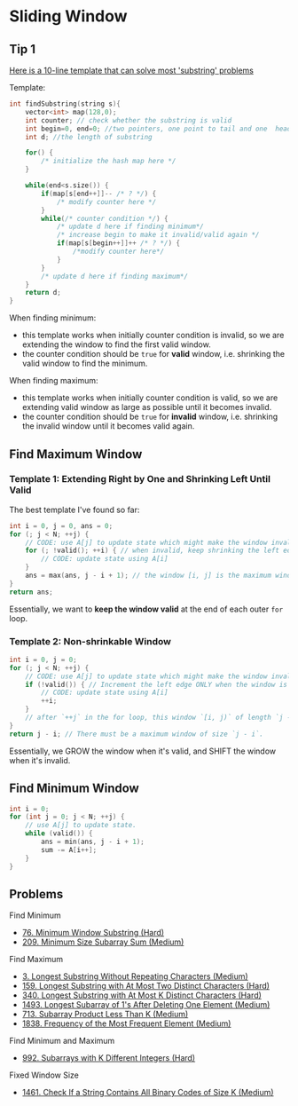 # Sliding Window

## Tip 1

[Here is a 10-line template that can solve most 'substring' problems](https://leetcode.com/problems/minimum-window-substring/discuss/26808/here-is-a-10-line-template-that-can-solve-most-substring-problems)

Template:

```cpp
int findSubstring(string s){
    vector<int> map(128,0);
    int counter; // check whether the substring is valid
    int begin=0, end=0; //two pointers, one point to tail and one  head
    int d; //the length of substring

    for() {
        /* initialize the hash map here */ 
    }

    while(end<s.size()) {
        if(map[s[end++]]-- /* ? */) {
            /* modify counter here */
        }
        while(/* counter condition */) { 
            /* update d here if finding minimum*/
            /* increase begin to make it invalid/valid again */
            if(map[s[begin++]]++ /* ? */) {
                /*modify counter here*/
            }
        }  
        /* update d here if finding maximum*/
    }
    return d;
}
```

When finding minimum:

* this template works when initially counter condition is invalid, so we are extending the window to find the first valid window.
* the counter condition should be `true` for **valid** window, i.e. shrinking the valid window to find the minimum.

When finding maximum:

* this template works when initially counter condition is valid, so we are extending valid window as large as possible until it becomes invalid.
* the counter condition should be `true` for **invalid** window, i.e. shrinking the invalid window until it becomes valid again.

## Find Maximum Window

### Template 1: Extending Right by One and Shrinking Left Until Valid

The best template I've found so far:

```cpp
int i = 0, j = 0, ans = 0;
for (; j < N; ++j) {
    // CODE: use A[j] to update state which might make the window invalid
    for (; !valid(); ++i) { // when invalid, keep shrinking the left edge until it's valid again
        // CODE: update state using A[i]
    }
    ans = max(ans, j - i + 1); // the window [i, j] is the maximum window we've found thus far
}
return ans;
```

Essentially, we want to **keep the window valid** at the end of each outer `for` loop.

### Template 2: Non-shrinkable Window

```cpp
int i = 0, j = 0;
for (; j < N; ++j) {
    // CODE: use A[j] to update state which might make the window invalid
    if (!valid()) { // Increment the left edge ONLY when the window is invalid. In this way, the window GROWs when it's valid, and SHIFTs when it's invalid
        // CODE: update state using A[i]
        ++i;
    }
    // after `++j` in the for loop, this window `[i, j)` of length `j - i` MIGHT be valid.
}
return j - i; // There must be a maximum window of size `j - i`.
```

Essentially, we GROW the window when it's valid, and SHIFT the window when it's invalid.

## Find Minimum Window

```cpp
int i = 0;
for (int j = 0; j < N; ++j) {
    // use A[j] to update state.
    while (valid()) {
        ans = min(ans, j - i + 1);
        sum -= A[i++];
    }
}
```

## Problems

Find Minimum

* [76. Minimum Window Substring \(Hard\)](https://leetcode.com/problems/minimum-window-substring/)
* [209. Minimum Size Subarray Sum \(Medium\)](https://leetcode.com/problems/minimum-size-subarray-sum/)

Find Maximum

* [3. Longest Substring Without Repeating Characters \(Medium\)](https://leetcode.com/problems/longest-substring-without-repeating-characters/)
* [159. Longest Substring with At Most Two Distinct Characters \(Hard\)](https://leetcode.com/problems/longest-substring-with-at-most-two-distinct-characters/)
* [340. Longest Substring with At Most K Distinct Characters \(Hard\)](https://leetcode.com/problems/longest-substring-with-at-most-k-distinct-characters/)
* [1493. Longest Subarray of 1's After Deleting One Element \(Medium\)](https://leetcode.com/problems/longest-subarray-of-1s-after-deleting-one-element/)
* [713. Subarray Product Less Than K (Medium)](https://leetcode.com/problems/subarray-product-less-than-k/)
* [1838. Frequency of the Most Frequent Element (Medium)](https://leetcode.com/problems/frequency-of-the-most-frequent-element/)

Find Minimum and Maximum

* [992. Subarrays with K Different Integers (Hard)](https://leetcode.com/problems/subarrays-with-k-different-integers/)

Fixed Window Size

* [1461. Check If a String Contains All Binary Codes of Size K \(Medium\)](https://leetcode.com/problems/check-if-a-string-contains-all-binary-codes-of-size-k/)
